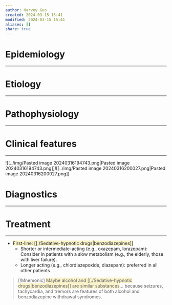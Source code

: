 ```yaml
---
author: Harvey Guo
created: 2024-03-15 15:41
modified: 2024-03-15 15:41
aliases: []
share: true
---
```

# Epidemiology
---


# Etiology
---


# Pathophysiology
---


# Clinical features
---
![[../img/Pasted image 20240316194743.png|Pasted image 20240316194743.png]]![[../img/Pasted image 20240316200027.png|Pasted image 20240316200027.png]]

# Diagnostics
---


# Treatment
---
- <span style="background:rgba(240, 200, 0, 0.2)">First-line: [[./Sedative-hypnotic drugs|benzodiazepines]]</span>
	- Shorter or intermediate-acting (e.g., oxazepam, lorazepam): Consider in patients with a slow metabolism (e.g., the elderly, those with liver failure).
	- Longer acting (e.g., chlordiazepoxide, diazepam): preferred in all other patients

>[!Mnemonic] 
><span style="background:rgba(240, 200, 0, 0.2)">Maybe alcohol and [[./Sedative-hypnotic drugs|benzodiazepines]] are similar substances</span>... because seizures, tachycardia, and tremors are features of both alcohol and benzodiazepine withdrawal syndromes.
